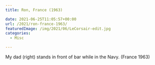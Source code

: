 ```yaml
---
title: Ron, France (1963)

date: 2021-06-25T11:05:57+00:00
url: /2021/ron-france-1963/
featuredImage: /img/2021/06/LeCorsair-edit.jpg
categories:
  - Misc

---
```



My dad (right) stands in front of bar while in the Navy. (France 1963)

